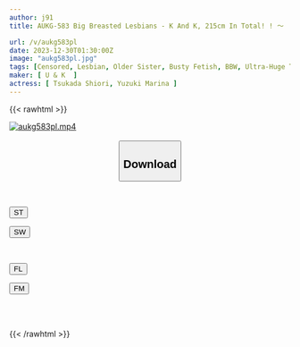 ```yaml
---
author: j91
title: AUKG-583 Big Breasted Lesbians - K And K, 215cm In Total! ! ～

url: /v/aukg583pl
date: 2023-12-30T01:30:00Z
image: "aukg583pl.jpg"
tags: [Censored, Lesbian, Older Sister, Busty Fetish, BBW, Ultra-Huge Tits	]
maker: [ U & K  ]
actress: [ Tsukada Shiori, Yuzuki Marina ]
---
```



{{< rawhtml >}}

<div class="video" data-videoid="l0R3mYb0dPC70aR">
    <a href="javascript:;">
        <img src="/v/aukg583pl/aukg583pl.jpg" width="WIDTH" height="HEIGHT" alt="aukg583pl.mp4" loading="lazy">
    </a>
</div>

<script type="text/javascript" src="https://j91.asia/asset/on-demand-st.js"></script>

<br>
  <link rel="stylesheet" href="https://j91.asia/asset/bs5.css">
  
  <center>
  <button class="btn btn-primary" type="button" data-bs-toggle="collapse" data-bs-target=".multi-collapse" aria-expanded="false" aria-controls="multiCollapseExample1 multiCollapseExample2"><h2>Download</h2></button></center>
</p>
<div class="row">
  <div class="col">
    <div class="collapse multi-collapse" id="multiCollapseExample1">
      <div class="card card-body">
	      	      <br>
<div class="buttons">  
<p><a href="https://streamtape.to/v/l0R3mYb0dPC70aR" target="_blank"><button class="btn-hover color-3"><i class="fa fa-download"></i> ST</button></a></p>
<p><a href="https://flaswish.com/01ybk8s6li56" target="_blank"><button class="btn-hover color-2"><i class="fa fa-download"></i> SW</button></a></p></div>
    </div>
  </div>
</div>
  <div class="col">
    <div class="collapse multi-collapse" id="multiCollapseExample2">
      <div class="card card-body">
	      <br>
<div class="buttons">
<p><a href="javascript:;" target="_blank"><button class="btn-hover color-9"><i class="fa fa-download"></i> FL</button></a></p>
<p><a href="javascript:;" target="_blank"><button class="btn-hover color-8"><i class="fa fa-download"></i> FM</button></a></p></div>
<br><br>
      </div>
    </div>
  </div>
</div>

{{< /rawhtml >}}